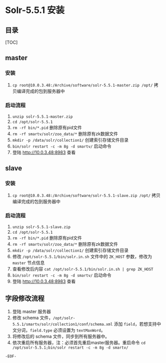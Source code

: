 # Solr-5.5.1 安装

## 目录
[TOC]

## master 
### 安装
1. `cp root@10.0.3.48:/Archive/software/solr-5.5.1-master.zip /opt/` 拷贝编译完成的包到服务器中

### 启动流程
1. `unzip solr-5.5.1-master.zip`
2. `cd /opt/solr-5.5.1`
3. `rm -rf bin/*.pid` 删除原有pid文件
4. `rm -rf smartv/solr/zoo_data/*` 删除原有zk数据文件
5. `mkdir -p /data/solr/collection1/` 创建索引存储文件目录
6. `bin/solr restart -c -m 8g -d smartv/` 启动命令
7. 登陆 http://10.0.3.48:8983 查看

## slave
### 安装
1. `cp root@10.0.3.48:/Archive/software/solr-5.5.1-slave.zip /opt/` 拷贝编译完成的包到服务器中

### 启动流程
1. `unzip solr-5.5.1-slave.zip`
2. `cd /opt/solr-5.5.1`
3. `rm -rf bin/*.pid` 删除原有pid文件
4. `rm -rf smartv/solr/zoo_data/*` 删除原有zk数据文件
5. `mkdir -p /data/solr/collection1/` 创建索引存储文件目录
6. 修改 `/opt/solr-5.5.1/bin/solr.in.sh` 文件中的 `ZK_HOST` 参数，修改为 `master` 节点信息
7. 查看修改后内容 `cat /opt/solr-5.5.1/bin/solr.in.sh | grep ZK_HOST`
8. `bin/solr restart -c -m 8g -d smartv/` 启动命令
9. 登陆 http://10.0.3.48:8983 查看

## 字段修改流程
1. 登陆 master 服务器
2. 修改 schema 文件，`/opt/solr-5.5.1/smartv/solr/collection1/conf/schema.xml` 添加 `field`，若想支持中文分词，`field.type` 必须设置为 `textMaxWord`。
3. 将修改后的 schema 文件，同步到所有服务器中。
4. 依次重启所有服务器，注：必须首先重启master服务器。重启命令 `cd /opt/solr-5.5.1;bin/solr restart -c -m 8g -d smartv/`

`-EOF-`



